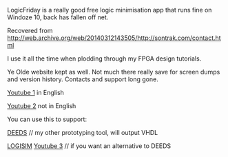 
LogicFriday is a really good free logic minimisation app that runs fine on Windoze 10, back has fallen off net.

Recovered from http://web.archive.org/web/20140312143505/http://sontrak.com/contact.html

I use it all the time when plodding through my FPGA design tutorials.

Ye Olde website kept as well.  Not much there really save for screen dumps and version history.  Contacts and support long gone.

[Youtube 1](https://www.youtube.com/watch?v=3yKC02AwjuQ) in English

[Youtube 2](https://www.youtube.com/watch?v=uQqFFwQQr3o) not in English

You can use this to support:

[DEEDS](https://www.digitalelectronicsdeeds.com/) // my other prototyping tool, will output VHDL

[LOGISIM](https://sourceforge.net/projects/circuit/)  [Youtube 3](https://www.youtube.com/results?search_query=logisim) // if you want an alternative to DEEDS
